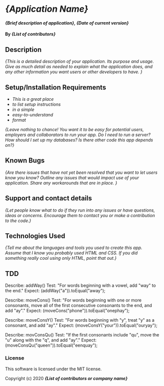 # _{Application Name}_

#### _{Brief description of application}, {Date of current version}_

#### By _**{List of contributors}**_

## Description

_{This is a detailed description of your application. Its purpose and usage.  Give as much detail as needed to explain what the application does, and any other information you want users or other developers to have. }_

## Setup/Installation Requirements

* _This is a great place_
* _to list setup instructions_
* _in a simple_
* _easy-to-understand_
* _format_

_{Leave nothing to chance! You want it to be easy for potential users, employers and collaborators to run your app. Do I need to run a server? How should I set up my databases? Is there other code this app depends on?}_

## Known Bugs

_{Are there issues that have not yet been resolved that you want to let users know you know?  Outline any issues that would impact use of your application.  Share any workarounds that are in place. }_

## Support and contact details

_{Let people know what to do if they run into any issues or have questions, ideas or concerns.  Encourage them to contact you or make a contribution to the code.}_

## Technologies Used

_{Tell me about the languages and tools you used to create this app. Assume that I know you probably used HTML and CSS. If you did something really cool using only HTML, point that out.}_

## TDD

Describe: addWay()
Test: "For words beginning with a vowel, add "way" to the end."
Expect: (addWay("a")).toEqual("away");

Describe: moveCons()
Test: "For words beginning with one or more consonants, move all of the first consecutive consonants to the end, and add "ay"."
Expect: (moveCons("phone")).toEqual("onephay");

Describe: moveConsY()
Test: "For words beginning with "y", treat "y" as a consonant, and add "ay"."
Expect: (moveConsY("your")).toEqual("ouryay");

Describe: movConsQu()
Test: "If the first consonants include "qu", move the "u" along with the "q", and add "ay"."
Expect: (moveConsQu("queen")).toEqual("eenquay");

### License

This software is licensed under the MIT license.

Copyright (c) 2020 **_{List of contributors or company name}_**